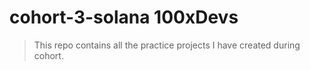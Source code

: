 # cohort-3-solana 100xDevs

>  This repo contains all the practice projects I have created during cohort.

